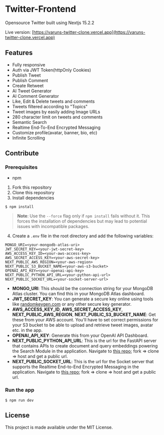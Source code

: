 # Twitter-Frontend

Opensource Twitter built using Nextjs 15.2.2

Live version: [https://varuns-twitter-clone.vercel.app](https://varuns-twitter-clone.vercel.app)

## Features

- Fully responsive
- Auth via JWT Token(httpOnly Cookies)
- Publish Tweet
- Publish Comment
- Create Retweet
- AI Tweet Generator
- AI Comment Generator
- Like, Edit & Delete tweets and comments
- Tweets filtered according to "Topics"
- Tweet images by easily adding Image URLs
- 280 character limit on tweets and comments
- Semantic Search
- Realtime End-To-End Encrypted Messaging
- Customize profile(avatar, banner, bio, etc)
- Infinite Scrolling

## Contribute

### Prerequisites

- npm

1. Fork this repository
2. Clone this repository
3. Install dependencies

```
$ npm install
```

> **Note**: Use the `--force` flag only if `npm install` fails without it. This forces the installation of dependencies but may lead to potential issues with incompatible packages.

4. Create a `.env` file in the root directory and add the following variables:

```
MONGO_URI=<your-mongodb-atlas-uri>
JWT_SECRET_KEY=<your-jwt-secret-key>
AWS_ACCESS_KEY_ID=<your-aws-access-key>
AWS_SECRET_ACCESS_KEY=<your-aws-secret-key>
NEXT_PUBLIC_AWS_REGION=<your-aws-region>
NEXT_PUBLIC_S3_BUCKET_NAME=<your-aws-s3-bucket>
OPENAI_API_KEY=<your-openai-api-key>
NEXT_PUBLIC_PYTHON_API_URL=<your-python-api-url>
NEXT_PUBLIC_SOCKET_URL=<your-socket-server-url>
```

- **MONGO_URI**: This should be the connection string for your MongoDB Atlas cluster. You can find this in your MongoDB Atlas dashboard.
- **JWT_SECRET_KEY**: You can generate a secure key online using tools like [randomkeygen.com](https://randomkeygen.com/) or any other secure key generator.
- **AWS_ACCESS_KEY_ID**, **AWS_SECRET_ACCESS_KEY**, **NEXT_PUBLIC_AWS_REGION**, **NEXT_PUBLIC_S3_BUCKET_NAME**: Get these from your AWS account. You'll have to set correct permissions for your S3 bucket to be able to upload and retrieve tweet images, avatar etc. in the app.
- **OPENAI_API_KEY**: Generate this from your OpenAI API Dashboard.
- **NEXT_PUBLIC_PYTHON_API_URL**: This is the url for the FastAPI server that contains APIs to create document and query embeddings powering the Search Module in the application. Navigate to [this repo](https://github.com/kVarunkk/Search_Server); fork => clone => host and get a public url.
- **NEXT_PUBLIC_SOCKET_URL**: This is the url for the Socket server that supports the Realtime End-to-End Encrypted Messaging in the application. Navigate to [this repo](https://github.com/kVarunkk/chat_server); fork => clone => host and get a public url.

### Run the app

```
$ npm run dev
```

## License

This project is made available under the MIT License.
